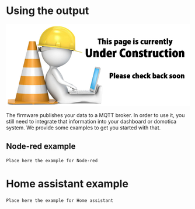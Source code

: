 # Using the output

![UNDER CONSTRUCTION](./images/underconstruction.jpg)

The firmware publishes your data to a MQTT broker. In order to use it, you still need to integrate that information into your dashboard or domotica system.
We provide some examples to get you started with that.

## Node-red example

`Place here the example for Node-red`

# Home assistant example

`Place here the example for Home assistant`

